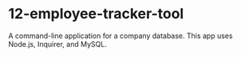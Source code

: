 # 12-employee-tracker-tool
A command-line application for a company database. This app uses Node.js, Inquirer, and MySQL.
